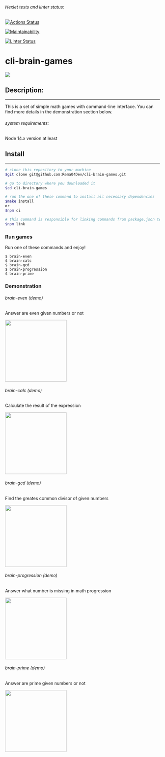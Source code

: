###### Hexlet tests and linter status:

[![Actions Status](https://github.com/Rema04Dev/frontend-project-lvl1/workflows/hexlet-check/badge.svg)](https://github.com/Rema04Dev/frontend-project-lvl1/actions)

[![Maintainability](https://api.codeclimate.com/v1/badges/a99a88d28ad37a79dbf6/maintainability)](https://codeclimate.com/github/Rema04Dev/frontend-project-lvl1)

[![Linter Status](https://github.com/Rema04Dev/frontend-project-lvl1/actions/workflows/brain-check.yml/badge.svg)](https://github.com/Rema04Dev/frontend-project-lvl1/actions/workflows/brain-check.yml)

# cli-brain-games

<img src="https://i.kym-cdn.com/photos/images/newsfeed/002/273/096/51c.gif">

## Description:

---

This is a set of simple math games with command-line interface. You can find more details in the demonstration section below.

###### system requirements:

Node 14.x version at least

## Install

---

```bash
# clone this repository to your machine
$git clone git@github.com:Rema04Dev/cli-brain-games.git

# go to directory where you downloaded it
$cd cli-brain-games

# run the one of these command to install all necessary dependencies
$make install
or
$npm ci

# this command is responsible for linking commands from package.json to "./bin" directory
$npm link
```

### Run games

Run one of these commands and enjoy!

```
$ brain-even
$ brain-calc
$ brain-gcd
$ brain-progression
$ brain-prime
```

### Demonstration

###### brain-even (demo)

Answer are even given numbers or not

<a href="https://asciinema.org/a/SreOBmoihFB75S2oSgmBCoNns" target="_blank"><img src="https://asciinema.org/a/SreOBmoihFB75S2oSgmBCoNns.svg" width="200"/></a>

###### brain-calc (demo)

Calculate the result of the expression

<a href="https://asciinema.org/a/E8FauCp0Uz355OLUBTFtrexOO" target="_blank"><img src="https://asciinema.org/a/E8FauCp0Uz355OLUBTFtrexOO.svg" width="200"/></a>

###### brain-gcd (demo)

Find the greates common divisor of given numbers

<a href="https://asciinema.org/a/6mmSFEFIMy7GYtbMzXDiCvM0z" target="_blank"><img src="https://asciinema.org/a/6mmSFEFIMy7GYtbMzXDiCvM0z.svg" width="200"/></a>

###### brain-progression (demo)

Answer what number is missing in math progression

<a href="https://asciinema.org/a/gpUnMK317UojjjGcL4zQBvsae" target="_blank"><img src="https://asciinema.org/a/gpUnMK317UojjjGcL4zQBvsae.svg" width="200"/></a>

###### brain-prime (demo)

Answer are prime given numbers or not

<a href="https://asciinema.org/a/IfF0BS1rulfMu4pcafdeV9uss" target="_blank"><img src="https://asciinema.org/a/IfF0BS1rulfMu4pcafdeV9uss.svg" width="200"/></a>
